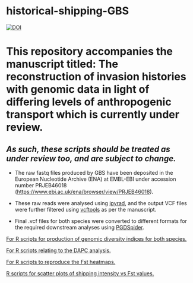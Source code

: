 # historical-shipping-GBS
[![DOI](https://zenodo.org/badge/DOI/10.5281/zenodo.5046438.svg)](https://doi.org/10.5281/zenodo.5046438)

# This repository accompanies the manuscript titled: **The reconstruction of invasion histories with genomic data in light of differing levels of anthropogenic transport** which is currently under review.

## *As such, these scripts should be treated as under review too, and are subject to change.*

- The raw fastq files produced by GBS have been deposited in the European Nucleotide Archive (ENA) at EMBL-EBI under accession number PRJEB46018 (https://www.ebi.ac.uk/ena/browser/view/PRJEB46018).

- These raw reads were analysed using [ipyrad](https://ipyrad.readthedocs.io/faq.html), and the output VCF files were further filtered using [vcftools](https://vcftools.github.io/man_latest.html) as per the manuscript. 

- Final .vcf files for both species were converted to different formats for the required downstream analyses using [PGDSpider](http://www.cmpg.unibe.ch/software/PGDSpider/).

[For R scripts for production of genomic diversity indices for both species.](https://github.com/HudsonJamie/historical-shipping-GBS/tree/main/diveRsity)

[For R scripts relating to the DAPC analysis.](https://github.com/HudsonJamie/historical-shipping-GBS/tree/main/adegent)

[For R scripts to reproduce the Fst heatmaps.](https://github.com/HudsonJamie/historical-shipping-GBS/tree/main/hierfstat)

[R scripts for scatter plots of shipping intensity vs Fst values.](https://github.com/HudsonJamie/historical-shipping-GBS/tree/main/ship_vs_genomic)

